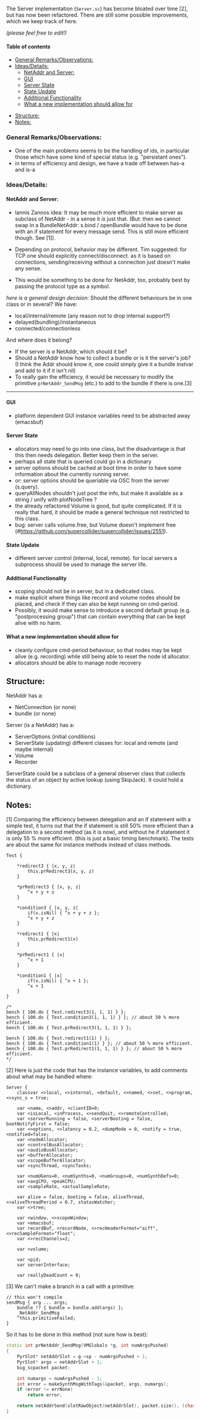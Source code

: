 The Server implementation (`Server.sc`) has become bloated over time [2], but has now been refactored. There are still some possible improvements, which we keep track of here.

_(please feel free to edit!)_

<!-- TOC start (generated with https://github.com/derlin/bitdowntoc) -->
#### Table of contents

   * [General Remarks/Observations:](#general-remarksobservations)
   * [Ideas/Details:](#ideasdetails)
      + [NetAddr and Server:](#netaddr-and-server)
      + [GUI](#gui)
      + [Server State](#server-state)
      + [State Update](#state-update)
      + [Additional Functionality](#additional-functionality)
      + [What a new implementation should allow for](#what-a-new-implementation-should-allow-for)
- [Structure:](#structure)
- [Notes:](#notes)

<!-- TOC end -->

### General Remarks/Observations:

- One of the main problems seems to be the handling of ids, in particular those which have some kind of special status (e.g. "persistant ones").
- in terms of efficiency and design, we have a trade off between has-a and is-a


### Ideas/Details:

#### NetAddr and Server:
- Iannis Zannos idea: It may be much more efficient to make server as subclass of NetAddr - in a sense it <i>is</i> just that. (But: then we cannot swap in a BundleNetAddr: s.bind / openBundle would have to be done with an if statement for every message send. This is still more efficient though. See [1]).

- Depending on protocol, behavior may be different. 
Tim suggested: for TCP one should explicitly connect/disconnect. as it is based on connections, sending/receiving without a connection just doesn't make any sense.
- This would be something to be done for NetAddr, too, probably best by passing the protocol type as a symbol.

_here is a general design decision:_ 
Should the different behaviours be in one class or in several? We have:
- local/internal/remote (any reason not to drop internal support?)
- delayed(bundling)/instantaneous
- connected/connectionless

And where does it belong?
- If the server _is a_ NetAddr, which should it be?
- Should a NetAddr know how to collect a bundle or is it the server's job? (I think the Addr should know it, one could simply give it a bundle instvar and add to it if it isn't nil)
- To really gain the efficiency, it would be necessary to modify the primitive ````prNetAddr_SendMsg```` (etc.) to add to the bundle if there is one.[3]

***


#### GUI

- platform dependent GUI instance variables need to be abstracted away (emacsbuf)


#### Server State

- allocators may need to go into one class, but the disadvantage is that this then needs delegation. Better keep them in the server.
- perhaps all state that is queried could go in a dictionary
- server options should be cached at boot time in order to have some information about the currently running server.
- or: server options should be queriable via OSC from the server (s.query). 
- queryAllNodes shouldn't just post the info, but make it available as a string / unify with plotNodeTree ?
- the already refactored Volume is good, but quite complicated. If it is really that hard, it should be made a general technique not restricted to this class.
- bug: server calls volume.free, but Volume doesn't implement free (#https://github.com/supercollider/supercollider/issues/2551).


#### State Update

- different server control (internal, local, remote). for local servers a subprocess should be used to manage the server life.


#### Additional Functionality

- scoping should not be in server, but in a dedicated class.
- make explicit where things like record and volume nodes should be placed, and check if they can also be kept running on cmd-period.
- Possibly, it would make sense to introduce a second default group (e.g. "postprocessing group") that can contain everything that can be kept alive with no harm.


#### What a new implementation should allow for

- cleanly configure cmd-period behaviour, so that nodes may be kept alive (e.g. recording) while still being able to reset the node id allocator.
- allocators should be able to manage node recovery

## Structure:
NetAddr
has a: 
- NetConnection (or none)
- bundle (or none)

Server (is a NetAddr)
has a:
- ServerOptions (initial conditions)
- ServerState (updating) different classes for: local and remote (and maybe internal)
- Volume
- Recorder

ServerState could be a subclass of a general observer class that collects the status of an object by active lookup (using SkipJack). It could hold a dictionary.


## Notes:

[1] Comparing the efficiency between delegation and an if statement with a simple test, it turns out that the if statement is still 50% more efficient than a delegation to a second method (as it is now), and without he if statement it is only 55 % more efficient. (this is just a basic timing benchmark). The tests are about the same for instance methods instead of class methods.

```` supercollider
Test {

	*redirect3 { |x, y, z|
		this.prRedirect3(x, y, z)
	}

	*prRedirect3 { |x, y, z|
		^x + y + z
	}

	*condition3 { |x, y, z|
		if(x.isNil) { ^x + y + z };
		^x + y + z
	}

	*redirect1 { |x|
		this.prRedirect1(x)
	}

	*prRedirect1 { |x|
		^x + 1
	}

	*condition1 { |x|
		if(x.isNil) { ^x + 1 };
		^x + 1
	}
}

/*
bench { 100.do { Test.redirect3(1, 1, 1) } };
bench { 100.do { Test.condition3(1, 1, 1) } }; // about 50 % more efficient.
bench { 100.do { Test.prRedirect3(1, 1, 1) } };

bench { 100.do { Test.redirect1(1) } };
bench { 100.do { Test.condition1(1) } }; // about 50 % more efficient.
bench { 100.do { Test.prRedirect1(1, 1, 1) } }; // about 50 % more efficient.
*/
````

[2] Here is just the code that has the instance variables, to add comments about what may be handled where:

```` supercollider
Server {
	classvar <>local, <>internal, <default, <>named, <>set, <>program, <>sync_s = true;

	var <name, <>addr, <clientID=0;
	var <isLocal, <inProcess, <>sendQuit, <>remoteControlled;
	var <serverRunning = false, <serverBooting = false, bootNotifyFirst = false;
	var <>options, <>latency = 0.2, <dumpMode = 0, <notify = true, <notified=false;
	var <nodeAllocator;
	var <controlBusAllocator;
	var <audioBusAllocator;
	var <bufferAllocator;
	var <scopeBufferAllocator;
	var <syncThread, <syncTasks;

	var <numUGens=0, <numSynths=0, <numGroups=0, <numSynthDefs=0;
	var <avgCPU, <peakCPU;
	var <sampleRate, <actualSampleRate;

	var alive = false, booting = false, aliveThread, <>aliveThreadPeriod = 0.7, statusWatcher;
	var <>tree;

	var <window, <>scopeWindow;
	var <emacsbuf;
	var recordBuf, <recordNode, <>recHeaderFormat="aiff", <>recSampleFormat="float";
	var <>recChannels=2;

	var <volume;

	var <pid;
	var serverInterface;

	var reallyDeadCount = 0;
````

[3] We can't make a branch in a call with a primitive:

```` supercollider
// this won't compile
sendMsg { arg ... args;
	bundle !? { bundle = bundle.add(args) };
	_NetAddr_SendMsg
	^this.primitiveFailed;
}
````
So it has to be done in this method (not sure how is best):

```` c++
static int prNetAddr_SendMsg(VMGlobals *g, int numArgsPushed)
{
	PyrSlot* netAddrSlot = g->sp - numArgsPushed + 1;
	PyrSlot* args = netAddrSlot + 1;
	big_scpacket packet;

	int numargs = numArgsPushed - 1;
	int error = makeSynthMsgWithTags(&packet, args, numargs);
	if (error != errNone)
		return error;

	return netAddrSend(slotRawObject(netAddrSlot), packet.size(), (char*)packet.buf);
}

`````